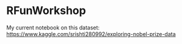 # RFunWorkshop

My current notebook on this dataset: https://www.kaggle.com/srishti280992/exploring-nobel-prize-data

